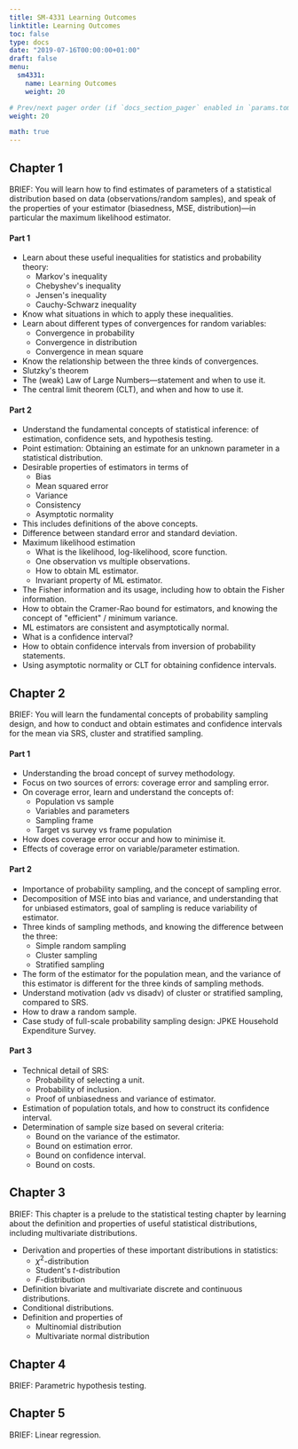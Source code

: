 ```yaml
---
title: SM-4331 Learning Outcomes
linktitle: Learning Outcomes
toc: false
type: docs
date: "2019-07-16T00:00:00+01:00"
draft: false 
menu:
  sm4331:
    name: Learning Outcomes
    weight: 20

# Prev/next pager order (if `docs_section_pager` enabled in `params.toml`)
weight: 20

math: true
---
```


## Chapter 1

BRIEF: You will learn how to find estimates of parameters of a statistical distribution based on data (observations/random samples), and speak of the properties of your estimator (biasedness, MSE, distribution)&mdash;in particular the maximum likelihood estimator.

#### Part 1

- Learn about these useful inequalities for statistics and probability theory:
  - Markov's inequality
  - Chebyshev's inequality
  - Jensen's inequality
  - Cauchy-Schwarz inequality
- Know what situations in which to apply these inequalities.
- Learn about different types of convergences for random variables:
  - Convergence in probability
  - Convergence in distribution
  - Convergence in mean square
- Know the relationship between the three kinds of convergences.
- Slutzky's theorem
- The (weak) Law of Large Numbers&mdash;statement and when to use it.
- The central limit theorem (CLT), and when and how to use it.

#### Part 2

- Understand the fundamental concepts of statistical inference: of estimation, confidence sets, and hypothesis testing.
- Point estimation: Obtaining an estimate for an unknown parameter in a statistical distribution.
- Desirable properties of estimators in terms of
  - Bias
  - Mean squared error
  - Variance
  - Consistency
  - Asymptotic normality
- This includes definitions of the above concepts.
- Difference between standard error and standard deviation.
- Maximum likelihood estimation
  - What is the likelihood, log-likelihood, score function.
  - One observation vs multiple observations.
  - How to obtain ML estimator.
  - Invariant property of ML estimator.
- The Fisher information and its usage, including how to obtain the Fisher information.
- How to obtain the Cramer-Rao bound for estimators, and knowing the concept of "efficient" / minimum variance.
- ML estimators are consistent and asymptotically normal.
- What is a confidence interval? 
- How to obtain confidence intervals from inversion of probability statements.
- Using asymptotic normality or CLT for obtaining confidence intervals.

## Chapter 2

BRIEF: You will learn the fundamental concepts of probability sampling design, and how to conduct and obtain estimates and confidence intervals for the mean via SRS, cluster and stratified sampling.

#### Part 1

- Understanding the broad concept of survey methodology.
- Focus on two sources of errors: coverage error and sampling error.
- On coverage error, learn and understand the concepts of:
  - Population vs sample
  - Variables and parameters
  - Sampling frame
  - Target vs survey vs frame population
- How does coverage error occur and how to minimise it. 
- Effects of coverage error on variable/parameter estimation.

#### Part 2

- Importance of probability sampling, and the concept of sampling error.
- Decomposition of MSE into bias and variance, and understanding that for unbiased estimators, goal of sampling is reduce variability of estimator.
- Three kinds of sampling methods, and knowing the difference between the three:
  - Simple random sampling
  - Cluster sampling
  - Stratified sampling
- The form of the estimator for the population mean, and the variance of this estimator is different for the three kinds of sampling methods.
- Understand motivation (adv vs disadv) of cluster or stratified sampling, compared to SRS.
- How to draw a random sample.
- Case study of full-scale probability sampling design: JPKE Household Expenditure Survey.


#### Part 3

- Technical detail of SRS:
  - Probability of selecting a unit.
  - Probability of inclusion.
  - Proof of unbiasedness and variance of estimator.
- Estimation of population totals, and how to construct its confidence interval.
- Determination of sample size based on several criteria:
  - Bound on the variance of the estimator.
  - Bound on estimation error.
  - Bound on confidence interval.
  - Bound on costs.

## Chapter 3

BRIEF: This chapter is a prelude to the statistical testing chapter by learning about the definition and properties of useful statistical distributions, including multivariate distributions.

- Derivation and properties of these important distributions in statistics:
  - $\chi^2$-distribution
  - Student's $t$-distribution
  - $F$-distribution
- Definition bivariate and multivariate discrete and continuous distributions.
- Conditional distributions.
- Definition and properties of
  - Multinomial distribution
  - Multivariate normal distribution

## Chapter 4

BRIEF: Parametric hypothesis testing.

## Chapter 5

BRIEF: Linear regression.

